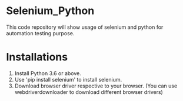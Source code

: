 # Selenium_Python
This code repository will show usage of selenium and python for automation testing purpose.

# Installations
1. Install Python 3.6 or above.
2. Use 'pip install selenium' to install selenium.
3. Download browser driver respective to your browser. (You can use webdriverdownloader to download different browser drivers)
